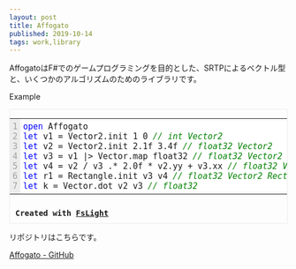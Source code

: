 ```yaml
---
layout: post
title: Affogato
published: 2019-10-14
tags: work,library
---
```


AffogatoはF#でのゲームプログラミングを目的とした、SRTPによるベクトル型と、いくつかのアルゴリズムのためのライブラリです。

Example

<div style='margin: 0px; padding: 0px; border: 1px solid #ececec; font-family: Monaco, Menlo, Consolas, monospace;'><style type='text/css'>.fs-str {color: #d14;} .fs-key {color: blue;} .fs-com {color: green; font-style: italic;}</style><table><tr><td style='padding: 5px; vertical-align: top; background-color: #ececec; color: rgb(160, 160, 160); font-size: 15px;'><span>1</span><br /><span>2</span><br /><span>3</span><br /><span>4</span><br /><span>5</span><br /><span>6</span><br /><span>7</span></td><td style='font-size: 15px; vertical-align: top; padding: 5px;'><pre style='margin: 0px; border: none; padding: 0; white-space: pre; font-size: 15px; background-color: white; font-family: Monaco, Menlo, Consolas, monospace;'><span class='fs-key'>open </span>Affogato
<span class='fs-key'>let </span>v1 = Vector2.init 1 0 <span class='fs-com'>// int Vector2</span>
<span class='fs-key'>let </span>v2 = Vector2.init 2.1f 3.4f <span class='fs-com'>// float32 Vector2</span>
<span class='fs-key'>let </span>v3 = v1 |&gt; Vector.map float32 <span class='fs-com'>// float32 Vector2</span>
<span class='fs-key'>let </span>v4 = v2 / v3 .* 2.0f * v2.yy + v3.xx <span class='fs-com'>// float32 Vector2</span>
<span class='fs-key'>let </span>r1 = Rectangle.init v3 v4 <span class='fs-com'>// float32 Vector2 Rectangle</span>
<span class='fs-key'>let </span>k = Vector.dot v2 v3 <span class='fs-com'>// float32</span></pre></td></tr></table><div style='font-weight: bold; padding: 10px;'>Created with <a href='http://fslight.apphb.com/' target='_blank'>FsLight</a></div></div>

リポジトリはこちらです。

[Affogato - GitHub](https://github.com/wraikny/Affogato)
